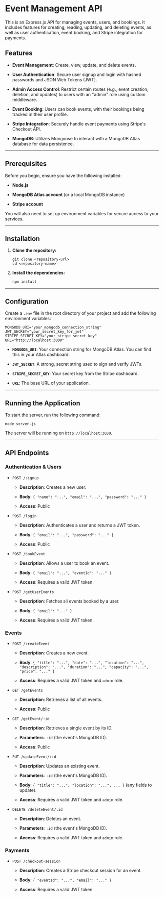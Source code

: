 Event Management API
====================

This is an Express.js API for managing events, users, and bookings. It includes features for creating, reading, updating, and deleting events, as well as user authentication, event booking, and Stripe integration for payments.

Features
--------

-   **Event Management**: Create, view, update, and delete events.

-   **User Authentication**: Secure user signup and login with hashed passwords and JSON Web Tokens (JWT).

-   **Admin Access Control**: Restrict certain routes (e.g., event creation, deletion, and updates) to users with an "admin" role using custom middleware.

-   **Event Booking**: Users can book events, with their bookings being tracked in their user profile.

-   **Stripe Integration**: Securely handle event payments using Stripe's Checkout API.

-   **MongoDB**: Utilizes Mongoose to interact with a MongoDB Atlas database for data persistence.

* * * * *

Prerequisites
-------------

Before you begin, ensure you have the following installed:

-   **Node.js**

-   **MongoDB Atlas account** (or a local MongoDB instance)

-   **Stripe account**

You will also need to set up environment variables for secure access to your services.

* * * * *

Installation
------------

1.  **Clone the repository:**

    ```
    git clone <repository-url>
    cd <repository-name>

    ```

2.  **Install the dependencies:**

    ```
    npm install

    ```

* * * * *

Configuration
-------------

Create a `.env` file in the root directory of your project and add the following environment variables:

```
MONGODB_URI="your_mongodb_connection_string"
JWT_SECRET="your_secret_key_for_jwt"
STRIPE_SECRET_KEY="your_stripe_secret_key"
URL="http://localhost:3000"

```

-   **`MONGODB_URI`**: Your connection string for MongoDB Atlas. You can find this in your Atlas dashboard.

-   **`JWT_SECRET`**: A strong, secret string used to sign and verify JWTs.

-   **`STRIPE_SECRET_KEY`**: Your secret key from the Stripe dashboard.

-   **`URL`**: The base URL of your application.

* * * * *

Running the Application
-----------------------

To start the server, run the following command:

```
node server.js

```

The server will be running on `http://localhost:3000`.

* * * * *

API Endpoints
-------------

### Authentication & Users

-   `POST /signup`

    -   **Description**: Creates a new user.

    -   **Body**: `{ "name": "...", "email": "...", "password": "..." }`

    -   **Access**: Public

-   `POST /login`

    -   **Description**: Authenticates a user and returns a JWT token.

    -   **Body**: `{ "email": "...", "password": "..." }`

    -   **Access**: Public

-   `POST /bookEvent`

    -   **Description**: Allows a user to book an event.

    -   **Body**: `{ "email": "...", "eventId": "..." }`

    -   **Access**: Requires a valid JWT token.

-   `POST /getUserEvents`

    -   **Description**: Fetches all events booked by a user.

    -   **Body**: `{ "email": "..." }`

    -   **Access**: Requires a valid JWT token.

### Events

-   `POST /createEvent`

    -   **Description**: Creates a new event.

    -   **Body**: `{ "title": "...", "date": "...", "location": "...", "description": "...", "duration": "...", "capacity": "...", "price": "..." }`

    -   **Access**: Requires a valid JWT token and `admin` role.

-   `GET /getEvents`

    -   **Description**: Retrieves a list of all events.

    -   **Access**: Public

-   `GET /getEvent/:id`

    -   **Description**: Retrieves a single event by its ID.

    -   **Parameters**: `:id` (the event's MongoDB ID).

    -   **Access**: Public

-   `PUT /updateEvent/:id`

    -   **Description**: Updates an existing event.

    -   **Parameters**: `:id` (the event's MongoDB ID).

    -   **Body**: `{ "title": "...", "location": "...", ... }` (any fields to update).

    -   **Access**: Requires a valid JWT token and `admin` role.

-   `DELETE /deleteEvent/:id`

    -   **Description**: Deletes an event.

    -   **Parameters**: `:id` (the event's MongoDB ID).

    -   **Access**: Requires a valid JWT token and `admin` role.

### Payments

-   `POST /checkout-session`

    -   **Description**: Creates a Stripe checkout session for an event.

    -   **Body**: `{ "eventId": "...", "email": "..." }`

    -   **Access**: Requires a valid JWT token.
